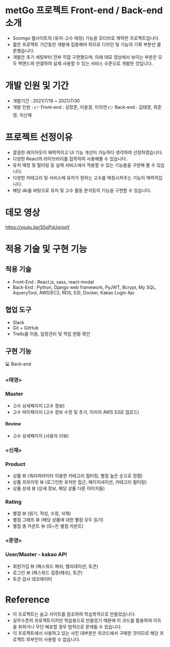 # metGo 프로젝트 Front-end / Back-end 소개
* Soomgo 웹사이트의 (유저-고수 매칭) 기능을 모티브로 제작한 프로젝트입니다.
* 짧은 프로젝트 기간동안 개발에 집중해야 하므로 디자인 및 기능의 기획 부분만 클론했습니다.
* 개발은 초기 세팅부터 전부 직접 구현했으며, 아래 데모 영상에서 보이는 부분은 모두 백앤드와 연결하여 실제 사용할 수 있는 서비스 수준으로 개발한 것입니다.

# 개발 인원 및 기간
* 개발기간 : 2021/7/19 ~ 2021/7/30
* 개발 인원 :
👉  Front-end : 성정준, 이윤경, 이의연 
👉  Back-end : 김태영, 최준영, 이신재

# 프로젝트 선정이유
* 깔끔한 레이아웃이 매력적이고 UI 기능 개선이 가능하다 생각하여 선정하였습니다.
* 다양한 React의 라이브러리를 접목하여 사용해볼 수 있습니다.
* 유저 매칭 및 필터링 등 실제 서비스에서 적용할 수 있는 기능들을 구현해 볼 수 있습니다.
* 다양한 카테고리 및 서비스에 유저가 원하는 고수를 매칭시켜주는 기능이 매력적입니다.
* 해당 db를 바탕으로 유저 및 고수 활동 분석등의 기능을 구현할 수 있습니다.

# 데모 영상
https://youtu.be/S5pPqUqrppY

# 적용 기술 및 구현 기능
## 적용 기술
* Front-End : React.js, sass, react-modal
* Back-End : Python, Django web framework,  PyJWT, Bcrypt, My SQL, AqueryTool, AWS(EC2, RDS, S3), Docker, Kakao Login Api

## 협업 도구
* Slack
* Git + GitHub
* Trello를 이용, 일정관리 및 작업 현황 확인

## 구현 기능
💻  Back-end

### **<태영>**
### Master
- 고수 상세페이지 (고수 정보)
- 고수 마이페이지 (고수 정보 수정 및 추가, 이미지 AWS S3로 업로드)

#### Review
- 고수 상세페이지 (사용자 리뷰)

### **<신재>**
### Product
- 상품 뷰 (쿼리파라미터 이용한 카테고리 필터링, 별점 높은 순으로 정렬)
- 상품 프라이빗 뷰 (로그인한 유저만 접근, 페이지네이션, 카테고리 필터링)
- 상품 상세 뷰 (상세 정보, 해당 상품 다른 이미지들)

### Rating
- 별점 뷰 (읽기, 작성, 수정, 삭제)
- 별점 그래프 뷰 (해당 상품에 대한 별점 모두 읽기)
- 별점 총 카운트 뷰 (모~든 별점 카운트)

### **<준영>**
### User/Master - kakao API
- 회원가입 뷰 (패스워드 해쉬, 벨리데이션, 토큰)
- 로그인 뷰 (패스워드 검증(해쉬), 토큰)
- 토큰 검사 데코레이터

# Reference
- 이 프로젝트는 숨고 사이트를 참조하여 학습목적으로 만들었습니다.
- 실무수준의 프로젝트이지만 학습용으로 만들었기 때문에 이 코드를 활용하여 이득을 취하거나 무단 배포할 경우 법적으로 문제될 수 있습니다.
- 이 프로젝트에서 사용하고 있는 사진 대부분은 위코드에서 구매한 것이므로 해당 프로젝트 외부인이 사용할 수 없습니다.
